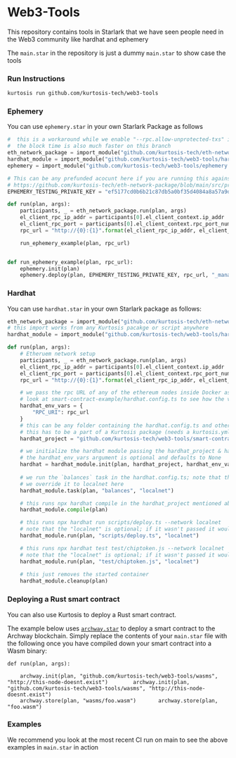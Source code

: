 # Web3-Tools

This repository contains tools in Starlark that we have seen people need in the Web3 community like hardhat and ephemery

The `main.star` in the repository is just a dummy `main.star` to show case the tools

### Run Instructions

```bash
kurtosis run github.com/kurtosis-tech/web3-tools
```

### Ephemery

You can use `ephemery.star` in your own Starlark Package as follows

```py
#  this is a workaround while we enable "--rpc.allow-unprotected-txs" in geth
#  the block time is also much faster on this branch
eth_network_package = import_module("github.com/kurtosis-tech/eth-network-package/main.star")
hardhat_module = import_module("github.com/kurtosis-tech/web3-tools/hardhat.star")
ephemery = import_module("github.com/kurtosis-tech/web3-tools/ephemery.star")

# This can be any prefunded acocunt here if you are running this against the eth-network-package
# https://github.com/kurtosis-tech/eth-network-package/blob/main/src/prelaunch_data_generator/genesis_constants/genesis_constants.star#L13
EPHEMERY_TESTING_PRIVATE_KEY = "ef5177cd0b6b21c87db5a0bf35d4084a8a57a9d6a064f86d51ac85f2b873a4e2"

def run(plan, args):
    participants, _ = eth_network_package.run(plan, args)
    el_client_rpc_ip_addr = participants[0].el_client_context.ip_addr
    el_client_rpc_port = participants[0].el_client_context.rpc_port_num
    rpc_url = "http://{0}:{1}".format(el_client_rpc_ip_addr, el_client_rpc_port)

    run_ephemery_example(plan, rpc_url)


def run_ephemery_example(plan, rpc_url):
    ephemery.init(plan)
    ephemery.deploy(plan, EPHEMERY_TESTING_PRIVATE_KEY, rpc_url, "_manager")
```

### Hardhat

You can use `hardhat.star` in  your own Starlark package as follows:

```py
eth_network_package = import_module("github.com/kurtosis-tech/eth-network-package/main.star")
# this import works from any Kurtosis pacakge or script anywhere
hardhat_module = import_module("github.com/kurtosis-tech/web3-tools/hardhat.star")

def run(plan, args):
    # Etheruem network setup
    participants, _ = eth_network_package.run(plan, args)
    el_client_rpc_ip_addr = participants[0].el_client_context.ip_addr
    el_client_rpc_port = participants[0].el_client_context.rpc_port_num
    rpc_url = "http://{0}:{1}".format(el_client_rpc_ip_addr, el_client_rpc_port)

    # we pass the rpc URL of any of the ethereum nodes inside Docker as environment variables
    # look at smart-contract-example/hardhat.config.ts to see how the variable is read and passed further
    hardhat_env_vars = {
        "RPC_URI": rpc_url
    }
    # this can be any folder containing the hardhat.config.ts and other hardhat files
    # this has to be a part of a Kurtosis package (needs a kurtosis.yml) at root
    hardhat_project = "github.com/kurtosis-tech/web3-tools/smart-contract-example"

    # we initialize the hardhat module passing the hardhat_project & hardhat_env_vars
    # the hardhat_env_vars argument is optional and defaults to None
    hardhat = hardhat_module.init(plan, hardhat_project, hardhat_env_vars)
    
    # we run the `balances` task in the hardhat.config.ts; note that the default network is `local`
    # we override it to localnet here
    hardhat_module.task(plan, "balances", "localnet")

    # this runs npx hardhat compile in the hardhat_project mentioned above
    hardhat_module.compile(plan)

    # this runs npx hardhat run scripts/deploy.ts --network localnet
    # note that the "localnet" is optional; if it wasn't passed it would have defaulted to local
    hardhat_module.run(plan, "scripts/deploy.ts", "localnet")

    # this runs npx hardhat test test/chiptoken.js --network localnet
    # note that the "localnet" is optional; if it wasn't passed it would have defaulted to local
    hardhat_module.run(plan, "test/chiptoken.js", "localnet")
    
    # this just removes the started container
    hardhat_module.cleanup(plan)
```
### Deploying a Rust smart contract
You can also use Kurtosis to deploy a Rust smart contract. 

The example below uses [`archway.star`](https://github.com/kurtosis-tech/web3-tools/blob/gyani/archway/archway.star) to deploy a smart contract to the Archway blockchain. Simply replace the contents of your `main.star` file with the following once you have compiled down your smart contract into a Wasm binary:
```
def run(plan, args):

    archway.init(plan, "github.com/kurtosis-tech/web3-tools/wasms", "http://this-node-doesnt.exist")	    archway.init(plan, "github.com/kurtosis-tech/web3-tools/wasms", "http://this-node-doesnt.exist")
    archway.store(plan, "wasms/foo.wasm")	    archway.store(plan, "foo.wasm")
```
### Examples

We recommend you look at the most recent CI run on main to see the above examples in `main.star` in action
